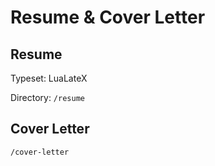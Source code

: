 # Resume & Cover Letter

## Resume

Typeset: LuaLateX

Directory: `/resume`

## Cover Letter
`/cover-letter`
